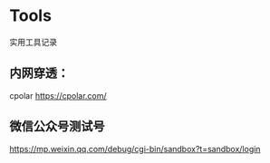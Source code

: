 # Tools
实用工具记录

## 内网穿透：
cpolar
https://cpolar.com/

## 微信公众号测试号
https://mp.weixin.qq.com/debug/cgi-bin/sandbox?t=sandbox/login
